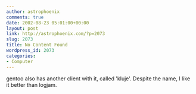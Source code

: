 ```yaml
---
author: astrophoenix
comments: true
date: 2002-08-23 05:01:00+00:00
layout: post
link: http://astrophoenix.com/?p=2073
slug: 2073
title: No Content Found
wordpress_id: 2073
categories:
- Computer
---
```


gentoo also has another client with it, called 'kluje'. Despite the name, I like it better than logjam.
